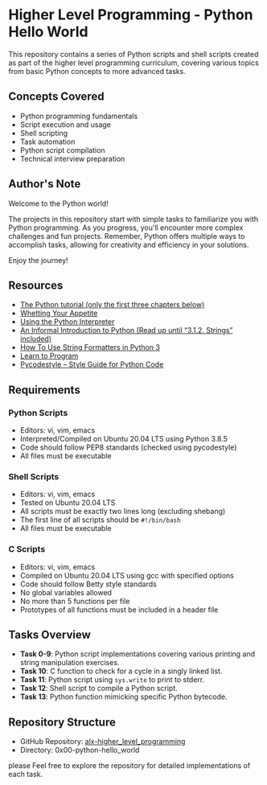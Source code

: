 # Higher Level Programming - Python Hello World

This repository contains a series of Python scripts and shell scripts created as part of the higher level programming curriculum, covering various topics from basic Python concepts to more advanced tasks.

## Concepts Covered

- Python programming fundamentals
- Script execution and usage
- Shell scripting
- Task automation
- Python script compilation
- Technical interview preparation

## Author's Note

Welcome to the Python world!

The projects in this repository start with simple tasks to familiarize you with Python programming. As you progress, you'll encounter more complex challenges and fun projects. Remember, Python offers multiple ways to accomplish tasks, allowing for creativity and efficiency in your solutions.

Enjoy the journey!

## Resources

- [The Python tutorial (only the first three chapters below)](https://docs.python.org/3/tutorial/index.html)
- [Whetting Your Appetite](https://docs.python.org/3/tutorial/appetite.html)
- [Using the Python Interpreter](https://docs.python.org/3/tutorial/interpreter.html)
- [An Informal Introduction to Python (Read up until “3.1.2. Strings” included)](https://docs.python.org/3/tutorial/introduction.html)
- [How To Use String Formatters in Python 3](https://realpython.com/python-f-strings/)
- [Learn to Program](https://www.youtube.com/playlist?list=PLGLfVvz_LVvTn3cK5e6LjhgGiSeVlIRwt)
- [Pycodestyle – Style Guide for Python Code](https://pypi.org/project/pycodestyle/)

## Requirements

### Python Scripts
- Editors: vi, vim, emacs
- Interpreted/Compiled on Ubuntu 20.04 LTS using Python 3.8.5
- Code should follow PEP8 standards (checked using pycodestyle)
- All files must be executable

### Shell Scripts
- Editors: vi, vim, emacs
- Tested on Ubuntu 20.04 LTS
- All scripts must be exactly two lines long (excluding shebang)
- The first line of all scripts should be `#!/bin/bash`
- All files must be executable

### C Scripts
- Editors: vi, vim, emacs
- Compiled on Ubuntu 20.04 LTS using gcc with specified options
- Code should follow Betty style standards
- No global variables allowed
- No more than 5 functions per file
- Prototypes of all functions must be included in a header file

## Tasks Overview

- **Task 0-9**: Python script implementations covering various printing and string manipulation exercises.
- **Task 10**: C function to check for a cycle in a singly linked list.
- **Task 11**: Python script using `sys.write` to print to stderr.
- **Task 12**: Shell script to compile a Python script.
- **Task 13**: Python function mimicking specific Python bytecode.

## Repository Structure

- GitHub Repository: [alx-higher_level_programming](https://github.com/wishon1/alx-higher_level_programming)
- Directory: 0x00-python-hello_world

please Feel free to explore the repository for detailed implementations of each task.

```
